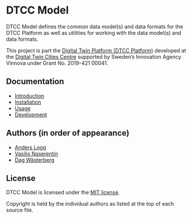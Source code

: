 # DTCC Model

DTCC Model defines the common data model(s) and data formats for the
DTCC Platform as well as utilities for working with the data model(s)
and data formats.

This project is part the
[Digital Twin Platform (DTCC Platform)](https://gitlab.com/dtcc-platform)
developed at the
[Digital Twin Cities Centre](https://dtcc.chalmers.se/)
supported by Sweden’s Innovation Agency Vinnova under Grant No. 2019-421 00041.

## Documentation

* [Introduction](./doc/introduction.md)
* [Installation](./doc/installation.md)
* [Usage](./doc/usage.md)
* [Development](./doc/development.md)

## Authors (in order of appearance)

* [Anders Logg](http://anders.logg.org)
* [Vasilis Naserentin](https://www.chalmers.se/en/Staff/Pages/vasnas.aspx)
* [Dag Wästerberg](https://chalmersindustriteknik.se/sv/medarbetare/dag-wastberg/)

## License

DTCC Model is licensed under the
[MIT license](https://opensource.org/licenses/MIT).

Copyright is held by the individual authors as listed at the top of
each source file.
